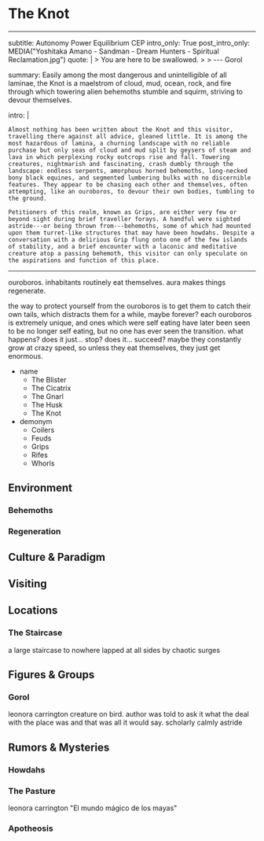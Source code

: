 # The Knot

---
subtitle: Autonomy Power Equilibrium CEP
intro_only: True
post_intro_only: MEDIA("Yoshitaka Amano - Sandman - Dream Hunters - Spiritual Reclamation.jpg")
quote: |
    > You are here to be swallowed.
    >
    > <span class="attribution">--- Gorol</span>

summary: Easily among the most dangerous and unintelligible of all laminae, the Knot is a maelstrom of cloud, mud, ocean, rock, and fire through which towering alien behemoths stumble and squirm, striving to devour themselves.

intro: |

    Almost nothing has been written about the Knot and this visitor, travelling there against all advice, gleaned little. It is among the most hazardous of lamina, a churning landscape with no reliable purchase but only seas of cloud and mud split by geysers of steam and lava in which perplexing rocky outcrops rise and fall. Towering creatures, nightmarish and fascinating, crash dumbly through the landscape: endless serpents, amorphous horned behemoths, long-necked bony black equines, and segmented lumbering bulks with no discernible features. They appear to be chasing each other and themselves, often attempting, like an ouroboros, to devour their own bodies, tumbling to the ground.

    Petitioners of this realm, known as Grips, are either very few or beyond sight during brief traveller forays. A handful were sighted astride---or being thrown from---behemoths, some of which had mounted upon them turret-like structures that may have been howdahs. Despite a conversation with a delirious Grip flung onto one of the few islands of stability, and a brief encounter with a laconic and meditative creature atop a passing behemoth, this visitor can only speculate on the aspirations and function of this place.
---

<!--
what's the point?

- it's impressive and weird
- unclear
- powerful
-->

ouroboros. inhabitants routinely eat themselves. aura makes things regenerate.

the way to protect yourself from the ouroboros is to get them to catch their own tails, which distracts them for a while, maybe forever? each ouroboros is extremely unique, and ones which were self eating have later been seen to be no longer self eating, but no one has ever seen the transition. what happens? does it just... stop? does it... succeed? maybe they constantly grow at crazy speed, so unless they eat themselves, they just get enormous.

- name
	+ The Blister
	+ The Cicatrix
	+ The Gnarl
	+ The Husk
	+ The Knot
- demonym
	+ Coilers
	+ Feuds
	+ Grips
	+ Rifes
	+ Whorls

## Environment

### Behemoths

### Regeneration

## Culture & Paradigm

## Visiting

## Locations

### The Staircase

a large staircase to nowhere lapped at all sides by chaotic surges

## Figures & Groups

### Gorol

leonora carrington creature on bird. author was told to ask it what the deal with the place was and that was all it would say. scholarly calmly astride

<!-- ## Festivals & Traditions -->

<!-- ## History -->

## Rumors & Mysteries

### Howdahs

### The Pasture

leonora carrington "El mundo mágico de los mayas"

### Apotheosis